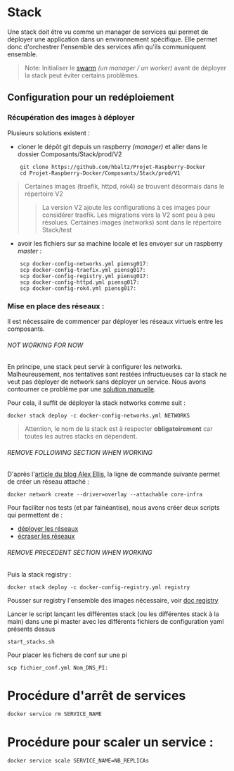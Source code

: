 # Stack
Une stack doit être vu comme un manager de services qui permet de déployer une application dans un environnement spécifique. Elle permet donc d'orchestrer l'ensemble des services afin qu'ils communiquent ensemble.

> Note: Initialiser le [swarm](https://github.com/hbaltz/Projet-Raspberry-Docker/tree/master/Composants/Swarm) *(un manager / un worker)* avant de déployer la stack peut éviter certains problèmes.

## Configuration pour un redéploiement
### Récupération des images à déployer
Plusieurs solutions existent :
- cloner le dépôt git depuis un raspberry *(manager)* et aller dans le dossier Composants/Stack/prod/V2
```
    git clone https://github.com/hbaltz/Projet-Raspberry-Docker
    cd Projet-Raspberry-Docker/Composants/Stack/prod/V1
```
> Certaines images (traefik, httpd, rok4) se trouvent désormais dans le répertoire V2
> > La version V2 ajoute les configurations à ces images pour considérer traefik. Les migrations vers la V2 sont peu à peu résolues.
> Certaines images (networks) sont dans le répertoire Stack/test
- avoir les fichiers sur sa machine locale et les envoyer sur un raspberry *master* :
```
    scp docker-config-networks.yml piensg017:
    scp docker-config-traefix.yml piensg017:
    scp docker-config-registry.yml piensg017:
    scp docker-config-httpd.yml piensg017:
    scp docker-config-rok4.yml piensg017:
```

### Mise en place des réseaux :

Il est nécessaire de commencer par déployer les réseaux virtuels entre les composants.

###### NOT WORKING FOR NOW
En principe, une stack peut servir à configurer les networks. Malheureusement, nos tentatives sont restées infructueuses car la stack ne veut pas déployer de network sans déployer un service. Nous avons contourner ce problème par une [solution manuelle](#remove-following-section-when-working).

Pour cela, il suffit de déployer la stack networks comme suit :
```
docker stack deploy -c docker-config-networks.yml NETWORKS
```
> Attention, le nom de la stack est à respecter **obligatoirement** car toutes les autres stacks en dépendent.

###### REMOVE FOLLOWING SECTION WHEN WORKING
D'après l'[article du blog Alex Ellis](http://blog.alexellis.io/docker-stacks-attachable-networks/), la ligne de commande suivante permet de créer un réseau attaché :
```
docker network create --driver=overlay --attachable core-infra
```

Pour faciliter nos tests (et par fainéantise), nous avons créer deux scripts qui permettent de :
- [déployer les réseaux](https://raw.githubusercontent.com/hbaltz/Projet-Raspberry-Docker/master/Composants/Stack/prod/start_stacks_networks.sh)
- [écraser les réseaux](https://raw.githubusercontent.com/hbaltz/Projet-Raspberry-Docker/master/Composants/Stack/prod/remove_stack_networks.sh)


###### REMOVE PRECEDENT SECTION WHEN WORKING

Puis la stack registry :

```
docker stack deploy -c docker-config-registry.yml registry
```

Pousser sur registry l'ensemble des images nécessaire, voir [doc registry](../Registry/registry.md)

Lancer le script lançant les différentes stack (ou les différentes stack à la main) dans une pi master avec les différents fichiers de configuration yaml présents dessus
```
start_stacks.sh
```

Pour placer les fichers de conf sur une pi
```
scp fichier_conf.yml Nom_DNS_PI:
```

# Procédure d'arrêt de services
```
docker service rm SERVICE_NAME
```

# Procédure pour scaler un service :
```
docker service scale SERVICE_NAME=NB_REPLICAs
```
